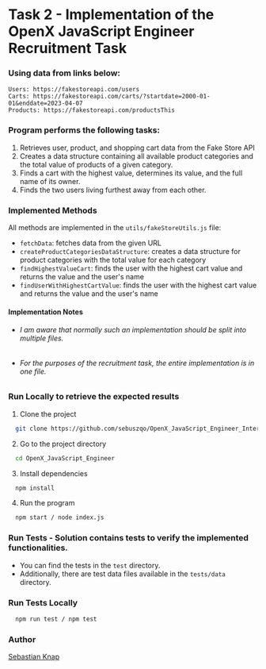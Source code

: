 # Task 2 - Implementation of the OpenX JavaScript Engineer Recruitment Task

### Using data from links below:

    Users: https://fakestoreapi.com/users
    Carts: https://fakestoreapi.com/carts/?startdate=2000-01-01&enddate=2023-04-07
    Products: https://fakestoreapi.com/productsThis 

### Program performs the following tasks:

1. Retrieves user, product, and shopping cart data from the Fake Store API
2. Creates a data structure containing all available product categories and the total value of products of a given
   category.
3. Finds a cart with the highest value, determines its value, and the full name of its owner.
4. Finds the two users living furthest away from each other.

### Implemented Methods

All methods are implemented in the `utils/fakeStoreUtils.js` file:

- `fetchData`: fetches data from the given URL
- `createProductCategoriesDataStructure`: creates a data structure for product categories with the total value for each
  category
- `findHighestValueCart`: finds the user with the highest cart value and returns the value and the user's name
- `findUserWithHighestCartValue`: finds the user with the highest cart value and returns the value and the user's name

#### Implementation Notes

- ###### I am aware that normally such an implementation should be split into multiple files.
- ###### For the purposes of the recruitment task, the entire implementation is in one file.

### Run Locally to retrieve the expected results

1. Clone the project

```bash
  git clone https://github.com/sebuszqo/OpenX_JavaScript_Engineer_Internship.git
```

2. Go to the project directory

```bash
  cd OpenX_JavaScript_Engineer
```

3. Install dependencies

```bash
  npm install
```

4. Run the program

```bash
  npm start / node index.js
```

### Run Tests - Solution contains tests to verify the implemented functionalities.

- You can find the tests in the `test` directory.
- Additionally, there are test data files available in the `tests/data` directory.

### Run Tests Locally

```bash
  npm run test / npm test
```

### Author

[Sebastian Knap](https://github.com/sebuszqo)
